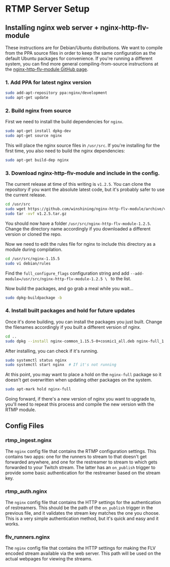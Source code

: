 # RTMP Server Setup

## Installing nginx web server + nginx-http-flv-module
These instructions are for Debian/Ubuntu distributions.  We want to compile from the PPA source files in order to keep the same configuration as the default Ubuntu packages for convenience.  If you're running a different system, you can find more general compiling-from-source instructions at the [nginx-http-flv-module GitHub page](https://github.com/winshining/nginx-http-flv-module).

### 1. Add PPA for latest nginx version
```bash
sudo add-apt-repository ppa:nginx/development
sudo apt-get update
```

### 2. Build nginx from source
First we need to install the build dependencies for `nginx`.

```bash
sudo apt-get install dpkg-dev
sudo apt-get source nginx
```

This will place the nginx source files in `/usr/src`.  If you're installing for the first time, you also need to build the nginx dependencies:

```bash
sudo apt-get build-dep nginx
```

### 3. Download nginx-http-flv-module and include in the config.
The current release at time of this writing is `v1.2.5`.  You can clone the repository if you want the absolute latest code, but it's probably safer to use the current release. 

```bash
cd /usr/src
sudo wget https://github.com/winshining/nginx-http-flv-module/archive/v1.2.5.tar.gz
sudo tar -xvf v1.2.5.tar.gz
```

You should now have a folder `/usr/src/nginx-http-flv-module-1.2.5`.  Change the directory name accordingly if you downloaded a different version or cloned the repo.

Now we need to edit the rules file for nginx to include this directory as a module during compilation.

```bash
cd /usr/src/nginx-1.15.5
sudo vi debian/rules
```

Find the `full_configure_flags` configuration string and add `--add-module=/usr/src/nginx-http-flv-module-1.2.5 \ ` to the list.

Now build the packages, and go grab a meal while you wait...

```bash
sudo dpkg-buildpackage -b
```

### 4. Install built packages and hold for future updates

Once it's done building, you can install the packages you just built.  Change the filenames accordingly if you built a different version of nginx.

```bash
cd ..
sudo dpkg --install nginx-common_1.15.5-0+cosmic1_all.deb nginx-full_1.15.5-0+cosmic1_amd64.deb
```

After installing, you can check if it's running.

```bash
sudo systemctl status nginx
sudo systemctl start nginx  # If it's not running
```

At this point, you may want to place a hold on the `nginx-full` package so it doesn't get overwritten when updating other packages on the system.

```bash
sudo apt-mark hold nginx-full
```

Going forward, if there's a new version of nginx you want to upgrade to, you'll need to repeat this process and compile the new version with the RTMP module.

## Config Files

### rtmp_ingest.nginx
The `nginx` config file that contains the RTMP configuration settings.  This contains two apps: one for the runners to stream to that doesn't get forwarded anywhere, and one for the restreamer to stream to which gets forwarded to your Twitch stream.  The latter has an `on_publish` trigger to provide some basic authentication for the restreamer based on the stream key.

### rtmp_auth.nginx
The `nginx` config file that contains the HTTP settings for the authentication of restreamers.  This should be the path of the `on_publish` trigger in the previous file, and it validates the stream key matches the one you choose.  This is a very simple authentication method, but it's quick and easy and it works.

### flv_runners.nginx
The `nginx` config file that contains the HTTP settings for making the FLV encoded stream available via the web server.  This path will be used on the actual webpages for viewing the streams.
